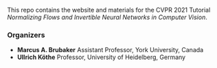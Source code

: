 This repo contains the website and materials for the CVPR 2021 Tutorial *Normalizing Flows and Invertible Neural Networks in Computer Vision*.

### Organizers
- **Marcus A. Brubaker** Assistant Professor, York University, Canada
- **Ullrich Köthe** Professor, University of Heidelberg, Germany
